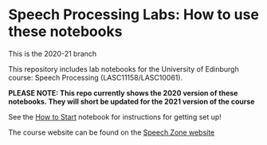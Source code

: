 # Speech Processing Labs: How to use these notebooks

This is the 2020-21 branch

This repository includes lab notebooks for the University of Edinburgh course: Speech Processing (LASC11158/LASC10061). 

**PLEASE NOTE: This repo currently shows the 2020 version of these notebooks.  They will short be updated for the 2021 version of the course**

See the [How to Start](sp-m0-how-to-start.ipynb) notebook for instructions for getting set up! 

The course website can be found on the [Speech Zone website](http://speech.zone/courses/speech-processing/)

 
